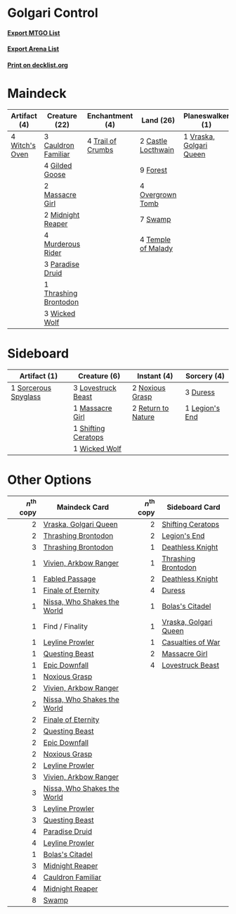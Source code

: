 # Golgari Control

#### [Export MTGO List](../collection/Golgari%20Control/Golgari%20Control.txt)
#### [Export Arena List](../collection/Golgari%20Control/Golgari%20Control_arena.txt)
#### [Print on decklist.org](http://decklist.org/?deckmain=2%09Castle%20Locthwain%0A3%09Casualties%20of%20War%0A3%09Cauldron%20Familiar%0A9%09Forest%0A4%09Gilded%20Goose%0A2%09Massacre%20Girl%0A2%09Midnight%20Reaper%0A4%09Murderous%20Rider%0A4%09Overgrown%20Tomb%0A3%09Paradise%20Druid%0A7%09Swamp%0A4%09Temple%20of%20Malady%0A1%09Thrashing%20Brontodon%0A4%09Trail%20of%20Crumbs%0A1%09Vraska,%20Golgari%20Queen%0A3%09Wicked%20Wolf%0A4%09Witch's%20Oven&deckside=3%09Duress%0A1%09Legion's%20End%0A3%09Lovestruck%20Beast%0A1%09Massacre%20Girl%0A2%09Noxious%20Grasp%0A2%09Return%20to%20Nature%0A1%09Shifting%20Ceratops%0A1%09Sorcerous%20Spyglass%0A1%09Wicked%20Wolf)
# Maindeck

|                                      Artifact (4)                                       |                                         Creature (22)                                          |                                      Enchantment (4)                                       |                                          Land (26)                                          |                                         Planeswalker (1)                                         |                                         Sorcery (3)                                          |
|-----------------------------------------------------------------------------------------|------------------------------------------------------------------------------------------------|--------------------------------------------------------------------------------------------|---------------------------------------------------------------------------------------------|--------------------------------------------------------------------------------------------------|----------------------------------------------------------------------------------------------|
|4 [Witch's Oven](http://gatherer.wizards.com/Pages/Card/Details.aspx?multiverseid=473199)|3 [Cauldron Familiar](http://gatherer.wizards.com/Pages/Card/Details.aspx?multiverseid=473043)  |4 [Trail of Crumbs](http://gatherer.wizards.com/Pages/Card/Details.aspx?multiverseid=473141)|2 [Castle Locthwain](http://gatherer.wizards.com/Pages/Card/Details.aspx?multiverseid=473203)|1 [Vraska, Golgari Queen](http://gatherer.wizards.com/Pages/Card/Details.aspx?multiverseid=452963)|3 [Casualties of War](http://gatherer.wizards.com/Pages/Card/Details.aspx?multiverseid=461114)|
|                                                                                         |4 [Gilded Goose](http://gatherer.wizards.com/Pages/Card/Details.aspx?multiverseid=473122)       |                                                                                            |9 [Forest](http://gatherer.wizards.com/Pages/Card/Details.aspx?multiverseid=439860)          |                                                                                                  |                                                                                              |
|                                                                                         |2 [Massacre Girl](http://gatherer.wizards.com/Pages/Card/Details.aspx?multiverseid=461026)      |                                                                                            |4 [Overgrown Tomb](http://gatherer.wizards.com/Pages/Card/Details.aspx?multiverseid=405103)  |                                                                                                  |                                                                                              |
|                                                                                         |2 [Midnight Reaper](http://gatherer.wizards.com/Pages/Card/Details.aspx?multiverseid=452827)    |                                                                                            |7 [Swamp](http://gatherer.wizards.com/Pages/Card/Details.aspx?multiverseid=439858)           |                                                                                                  |                                                                                              |
|                                                                                         |4 [Murderous Rider](http://gatherer.wizards.com/Pages/Card/Details.aspx?multiverseid=473059)    |                                                                                            |4 [Temple of Malady](http://gatherer.wizards.com/Pages/Card/Details.aspx?multiverseid=380515)|                                                                                                  |                                                                                              |
|                                                                                         |3 [Paradise Druid](http://gatherer.wizards.com/Pages/Card/Details.aspx?multiverseid=461098)     |                                                                                            |                                                                                             |                                                                                                  |                                                                                              |
|                                                                                         |1 [Thrashing Brontodon](http://gatherer.wizards.com/Pages/Card/Details.aspx?multiverseid=456570)|                                                                                            |                                                                                             |                                                                                                  |                                                                                              |
|                                                                                         |3 [Wicked Wolf](http://gatherer.wizards.com/Pages/Card/Details.aspx?multiverseid=473143)        |                                                                                            |                                                                                             |                                                                                                  |                                                                                              |


# Sideboard

|                                         Artifact (1)                                          |                                         Creature (6)                                         |                                         Instant (4)                                         |                                       Sorcery (4)                                       |
|-----------------------------------------------------------------------------------------------|----------------------------------------------------------------------------------------------|---------------------------------------------------------------------------------------------|-----------------------------------------------------------------------------------------|
|1 [Sorcerous Spyglass](http://gatherer.wizards.com/Pages/Card/Details.aspx?multiverseid=435407)|3 [Lovestruck Beast](http://gatherer.wizards.com/Pages/Card/Details.aspx?multiverseid=473127) |2 [Noxious Grasp](http://gatherer.wizards.com/Pages/Card/Details.aspx?multiverseid=466864)   |3 [Duress](http://gatherer.wizards.com/Pages/Card/Details.aspx?multiverseid=14557)       |
|                                                                                               |1 [Massacre Girl](http://gatherer.wizards.com/Pages/Card/Details.aspx?multiverseid=461026)    |2 [Return to Nature](http://gatherer.wizards.com/Pages/Card/Details.aspx?multiverseid=461102)|1 [Legion's End](http://gatherer.wizards.com/Pages/Card/Details.aspx?multiverseid=466860)|
|                                                                                               |1 [Shifting Ceratops](http://gatherer.wizards.com/Pages/Card/Details.aspx?multiverseid=466948)|                                                                                             |                                                                                         |
|                                                                                               |1 [Wicked Wolf](http://gatherer.wizards.com/Pages/Card/Details.aspx?multiverseid=473143)      |                                                                                             |                                                                                         |


# Other Options

|*n*<sup>th</sup> copy|                                            Maindeck Card                                             |*n*<sup>th</sup> copy|                                         Sideboard Card                                         |
|--------------------:|------------------------------------------------------------------------------------------------------|--------------------:|------------------------------------------------------------------------------------------------|
|                    2|[Vraska, Golgari Queen](http://gatherer.wizards.com/Pages/Card/Details.aspx?multiverseid=452963)      |                    2|[Shifting Ceratops](http://gatherer.wizards.com/Pages/Card/Details.aspx?multiverseid=466948)    |
|                    2|[Thrashing Brontodon](http://gatherer.wizards.com/Pages/Card/Details.aspx?multiverseid=456570)        |                    2|[Legion's End](http://gatherer.wizards.com/Pages/Card/Details.aspx?multiverseid=466860)         |
|                    3|[Thrashing Brontodon](http://gatherer.wizards.com/Pages/Card/Details.aspx?multiverseid=456570)        |                    1|[Deathless Knight](http://gatherer.wizards.com/Pages/Card/Details.aspx?multiverseid=473170)     |
|                    1|[Vivien, Arkbow Ranger](http://gatherer.wizards.com/Pages/Card/Details.aspx?multiverseid=466953)      |                    1|[Thrashing Brontodon](http://gatherer.wizards.com/Pages/Card/Details.aspx?multiverseid=456570)  |
|                    1|[Fabled Passage](http://gatherer.wizards.com/Pages/Card/Details.aspx?multiverseid=473206)             |                    2|[Deathless Knight](http://gatherer.wizards.com/Pages/Card/Details.aspx?multiverseid=473170)     |
|                    1|[Finale of Eternity](http://gatherer.wizards.com/Pages/Card/Details.aspx?multiverseid=461018)         |                    4|[Duress](http://gatherer.wizards.com/Pages/Card/Details.aspx?multiverseid=14557)                |
|                    1|[Nissa, Who Shakes the World](http://gatherer.wizards.com/Pages/Card/Details.aspx?multiverseid=461096)|                    1|[Bolas's Citadel](http://gatherer.wizards.com/Pages/Card/Details.aspx?multiverseid=461006)      |
|                    1|Find / Finality                                                                                       |                    1|[Vraska, Golgari Queen](http://gatherer.wizards.com/Pages/Card/Details.aspx?multiverseid=452963)|
|                    1|[Leyline Prowler](http://gatherer.wizards.com/Pages/Card/Details.aspx?multiverseid=461129)            |                    1|[Casualties of War](http://gatherer.wizards.com/Pages/Card/Details.aspx?multiverseid=461114)    |
|                    1|[Questing Beast](http://gatherer.wizards.com/Pages/Card/Details.aspx?multiverseid=473133)             |                    2|[Massacre Girl](http://gatherer.wizards.com/Pages/Card/Details.aspx?multiverseid=461026)        |
|                    1|[Epic Downfall](http://gatherer.wizards.com/Pages/Card/Details.aspx?multiverseid=473047)              |                    4|[Lovestruck Beast](http://gatherer.wizards.com/Pages/Card/Details.aspx?multiverseid=473127)     |
|                    1|[Noxious Grasp](http://gatherer.wizards.com/Pages/Card/Details.aspx?multiverseid=466864)              |                     |                                                                                                |
|                    2|[Vivien, Arkbow Ranger](http://gatherer.wizards.com/Pages/Card/Details.aspx?multiverseid=466953)      |                     |                                                                                                |
|                    2|[Nissa, Who Shakes the World](http://gatherer.wizards.com/Pages/Card/Details.aspx?multiverseid=461096)|                     |                                                                                                |
|                    2|[Finale of Eternity](http://gatherer.wizards.com/Pages/Card/Details.aspx?multiverseid=461018)         |                     |                                                                                                |
|                    2|[Questing Beast](http://gatherer.wizards.com/Pages/Card/Details.aspx?multiverseid=473133)             |                     |                                                                                                |
|                    2|[Epic Downfall](http://gatherer.wizards.com/Pages/Card/Details.aspx?multiverseid=473047)              |                     |                                                                                                |
|                    2|[Noxious Grasp](http://gatherer.wizards.com/Pages/Card/Details.aspx?multiverseid=466864)              |                     |                                                                                                |
|                    2|[Leyline Prowler](http://gatherer.wizards.com/Pages/Card/Details.aspx?multiverseid=461129)            |                     |                                                                                                |
|                    3|[Vivien, Arkbow Ranger](http://gatherer.wizards.com/Pages/Card/Details.aspx?multiverseid=466953)      |                     |                                                                                                |
|                    3|[Nissa, Who Shakes the World](http://gatherer.wizards.com/Pages/Card/Details.aspx?multiverseid=461096)|                     |                                                                                                |
|                    3|[Leyline Prowler](http://gatherer.wizards.com/Pages/Card/Details.aspx?multiverseid=461129)            |                     |                                                                                                |
|                    3|[Questing Beast](http://gatherer.wizards.com/Pages/Card/Details.aspx?multiverseid=473133)             |                     |                                                                                                |
|                    4|[Paradise Druid](http://gatherer.wizards.com/Pages/Card/Details.aspx?multiverseid=461098)             |                     |                                                                                                |
|                    4|[Leyline Prowler](http://gatherer.wizards.com/Pages/Card/Details.aspx?multiverseid=461129)            |                     |                                                                                                |
|                    1|[Bolas's Citadel](http://gatherer.wizards.com/Pages/Card/Details.aspx?multiverseid=461006)            |                     |                                                                                                |
|                    3|[Midnight Reaper](http://gatherer.wizards.com/Pages/Card/Details.aspx?multiverseid=452827)            |                     |                                                                                                |
|                    4|[Cauldron Familiar](http://gatherer.wizards.com/Pages/Card/Details.aspx?multiverseid=473043)          |                     |                                                                                                |
|                    4|[Midnight Reaper](http://gatherer.wizards.com/Pages/Card/Details.aspx?multiverseid=452827)            |                     |                                                                                                |
|                    8|[Swamp](http://gatherer.wizards.com/Pages/Card/Details.aspx?multiverseid=439858)                      |                     |                                                                                                |

